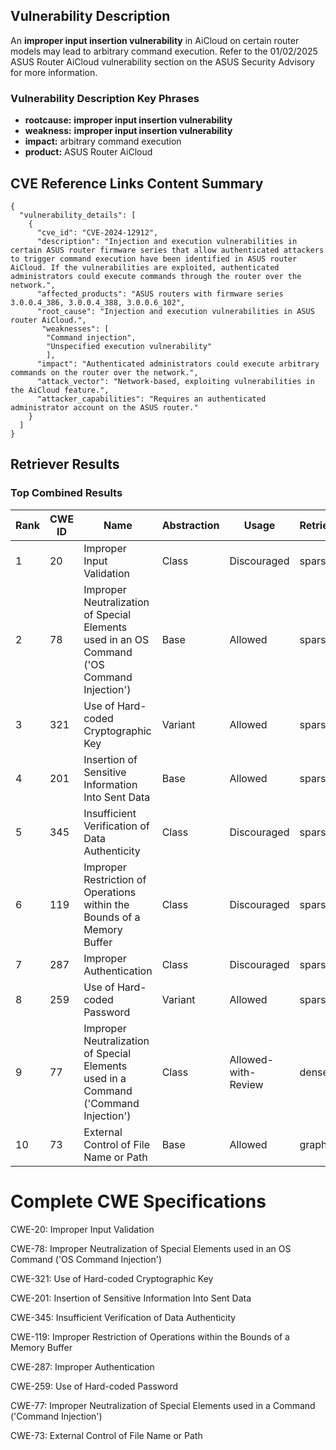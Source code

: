 ## Vulnerability Description
An ****improper input insertion vulnerability**** in AiCloud on certain router models may lead to arbitrary command execution. Refer to the 01/02/2025 ASUS Router AiCloud vulnerability section on the ASUS Security Advisory for more information.

### Vulnerability Description Key Phrases
- **rootcause:** **improper input insertion vulnerability**
- **weakness:** **improper input insertion vulnerability**
- **impact:** arbitrary command execution
- **product:** ASUS Router AiCloud

## CVE Reference Links Content Summary
```
{
  "vulnerability_details": [
    {
      "cve_id": "CVE-2024-12912",
      "description": "Injection and execution vulnerabilities in certain ASUS router firmware series that allow authenticated attackers to trigger command execution have been identified in ASUS router AiCloud. If the vulnerabilities are exploited, authenticated administrators could execute commands through the router over the network.",
      "affected_products": "ASUS routers with firmware series 3.0.0.4_386, 3.0.0.4_388, 3.0.0.6_102",
      "root_cause": "Injection and execution vulnerabilities in ASUS router AiCloud.",
       "weaknesses": [
        "Command injection",
        "Unspecified execution vulnerability"
        ],
      "impact": "Authenticated administrators could execute arbitrary commands on the router over the network.",
      "attack_vector": "Network-based, exploiting vulnerabilities in the AiCloud feature.",
      "attacker_capabilities": "Requires an authenticated administrator account on the ASUS router."
    }
  ]
}
```

## Retriever Results

### Top Combined Results

| Rank | CWE ID | Name | Abstraction | Usage  | Retrievers | Individual Scores |
|------|--------|------|-------------|-------|------------|-------------------|
| 1 | 20 | Improper Input Validation | Class | Discouraged | sparse | 0.192 |
| 2 | 78 | Improper Neutralization of Special Elements used in an OS Command ('OS Command Injection') | Base | Allowed | sparse | 0.188 |
| 3 | 321 | Use of Hard-coded Cryptographic Key | Variant | Allowed | sparse | 0.187 |
| 4 | 201 | Insertion of Sensitive Information Into Sent Data | Base | Allowed | sparse | 0.176 |
| 5 | 345 | Insufficient Verification of Data Authenticity | Class | Discouraged | sparse | 0.176 |
| 6 | 119 | Improper Restriction of Operations within the Bounds of a Memory Buffer | Class | Discouraged | sparse | 0.175 |
| 7 | 287 | Improper Authentication | Class | Discouraged | sparse | 0.175 |
| 8 | 259 | Use of Hard-coded Password | Variant | Allowed | sparse | 0.170 |
| 9 | 77 | Improper Neutralization of Special Elements used in a Command ('Command Injection') | Class | Allowed-with-Review | dense | 0.551 |
| 10 | 73 | External Control of File Name or Path | Base | Allowed | graph | 0.002 |



# Complete CWE Specifications

CWE-20: Improper Input Validation

CWE-78: Improper Neutralization of Special Elements used in an OS Command ('OS Command Injection')

CWE-321: Use of Hard-coded Cryptographic Key

CWE-201: Insertion of Sensitive Information Into Sent Data

CWE-345: Insufficient Verification of Data Authenticity

CWE-119: Improper Restriction of Operations within the Bounds of a Memory Buffer

CWE-287: Improper Authentication

CWE-259: Use of Hard-coded Password

CWE-77: Improper Neutralization of Special Elements used in a Command ('Command Injection')

CWE-73: External Control of File Name or Path